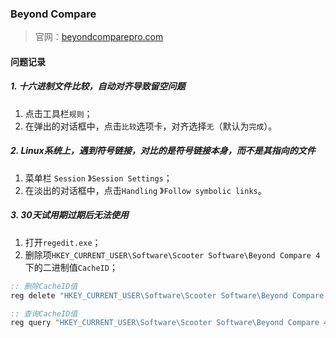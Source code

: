 
### Beyond Compare

> 官网：[beyondcomparepro.com](https://www.beyondcomparepro.com/)


#### 问题记录

##### 1. 十六进制文件比较，自动对齐导致留空问题

1. 点击工具栏`规则`；
2. 在弹出的对话框中，点击`比较`选项卡，对齐选择`无`（默认为`完成`）。

##### 2. Linux系统上，遇到符号链接，对比的是符号链接本身，而不是其指向的文件

1. 菜单栏 `Session` 》`Session Settings`；
2. 在淡出的对话框中，点击`Handling` 》`Follow symbolic links`。

##### 3. 30天试用期过期后无法使用

1. 打开`regedit.exe`；
2. 删除项`HKEY_CURRENT_USER\Software\Scooter Software\Beyond Compare 4`下的二进制值`CacheID`；

```bat
:: 删除CacheID值
reg delete "HKEY_CURRENT_USER\Software\Scooter Software\Beyond Compare 4" /v CacheID

:: 查询CacheID值
reg query "HKEY_CURRENT_USER\Software\Scooter Software\Beyond Compare 4" /v CacheID
```

